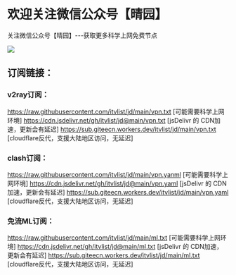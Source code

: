 # 欢迎关注微信公众号【晴园】

关注微信公众号【晴园】---获取更多科学上网免费节点

![](https://cdn.jsdelivr.net/gh/sun520999/m3u/img/qy_258.jpg)

## 订阅链接：
### v2ray订阅：
  https://raw.githubusercontent.com/itvlist/jd/main/vpn.txt       [可能需要科学上网环境]
  https://cdn.jsdelivr.net/gh/itvlist/jd@main/vpn.txt             [jsDelivr 的 CDN加速，更新会有延迟]
  https://sub.giteecn.workers.dev/itvlist/jd/main/vpn.txt         [cloudflare反代，支援大陆地区访问，无延迟]

### clash订阅：
  https://raw.githubusercontent.com/itvlist/jd/main/vpn.yanml     [可能需要科学上网环境]
  https://cdn.jsdelivr.net/gh/itvlist/jd@main/vpn.yaml            [jsDelivr 的 CDN加速，更新会有延迟]
  https://sub.giteecn.workers.dev/itvlist/jd/main/vpn.yaml        [cloudflare反代，支援大陆地区访问，无延迟]

### 免流ML订阅：
  https://raw.githubusercontent.com/itvlist/jd/main/ml.txt        [可能需要科学上网环境]
  https://cdn.jsdelivr.net/gh/itvlist/jd@main/ml.txt              [jsDelivr 的 CDN加速，更新会有延迟]
  https://sub.giteecn.workers.dev/itvlist/jd/main/ml.txt          [cloudflare反代，支援大陆地区访问，无延迟]
